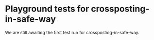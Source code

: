 # Playground tests for crossposting-in-safe-way
We are still awaiting the first test run for crossposting-in-safe-way.
